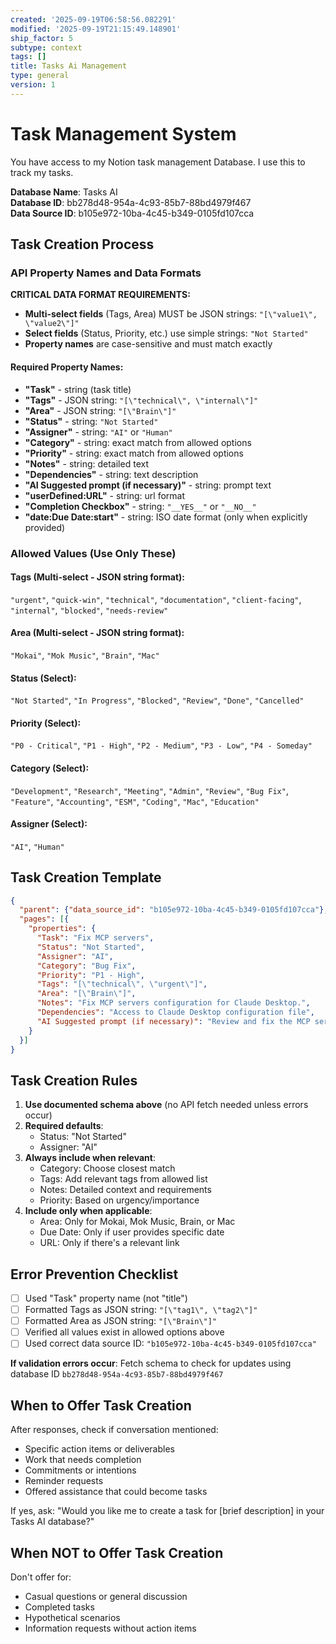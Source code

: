 ```yaml
---
created: '2025-09-19T06:58:56.082291'
modified: '2025-09-19T21:15:49.148901'
ship_factor: 5
subtype: context
tags: []
title: Tasks Ai Management
type: general
version: 1
---
```


<!--
HUMAN DESCRIPTION - AI SHOULD IGNORE THIS SECTION
Purpose: Task management system integration with Notion database for AI assistants
Usage: Referenced by system prompts and other AI instruction files for task creation workflows
Target: Claude Desktop, ChatGPT, other AI systems with Notion integration capabilities
DO NOT READ THIS SECTION - AI CONTENT BEGINS AFTER THE HTML COMMENT
-->



# Task Management System

You have access to my Notion task management Database. I use this to track my tasks.

**Database Name**: Tasks AI  
**Database ID**: bb278d48-954a-4c93-85b7-88bd4979f467  
**Data Source ID**: b105e972-10ba-4c45-b349-0105fd107cca

## Task Creation Process

### API Property Names and Data Formats

**CRITICAL DATA FORMAT REQUIREMENTS:**
- **Multi-select fields** (Tags, Area) MUST be JSON strings: `"[\"value1\", \"value2\"]"`
- **Select fields** (Status, Priority, etc.) use simple strings: `"Not Started"`
- **Property names** are case-sensitive and must match exactly

#### Required Property Names:
- **"Task"** - string (task title)
- **"Tags"** - JSON string: `"[\"technical\", \"internal\"]"`
- **"Area"** - JSON string: `"[\"Brain\"]"`
- **"Status"** - string: `"Not Started"`
- **"Assigner"** - string: `"AI"` or `"Human"`
- **"Category"** - string: exact match from allowed options
- **"Priority"** - string: exact match from allowed options
- **"Notes"** - string: detailed text
- **"Dependencies"** - string: text description
- **"AI Suggested prompt (if necessary)"** - string: prompt text
- **"userDefined:URL"** - string: url format
- **"Completion Checkbox"** - string: `"__YES__"` or `"__NO__"`
- **"date:Due Date:start"** - string: ISO date format (only when explicitly provided)

### Allowed Values (Use Only These)

#### Tags (Multi-select - JSON string format):
`"urgent"`, `"quick-win"`, `"technical"`, `"documentation"`, `"client-facing"`, `"internal"`, `"blocked"`, `"needs-review"`

#### Area (Multi-select - JSON string format):
`"Mokai"`, `"Mok Music"`, `"Brain"`, `"Mac"`

#### Status (Select):
`"Not Started"`, `"In Progress"`, `"Blocked"`, `"Review"`, `"Done"`, `"Cancelled"`

#### Priority (Select):
`"P0 - Critical"`, `"P1 - High"`, `"P2 - Medium"`, `"P3 - Low"`, `"P4 - Someday"`

#### Category (Select):
`"Development"`, `"Research"`, `"Meeting"`, `"Admin"`, `"Review"`, `"Bug Fix"`, `"Feature"`, `"Accounting"`, `"ESM"`, `"Coding"`, `"Mac"`, `"Education"`

#### Assigner (Select):
`"AI"`, `"Human"`

## Task Creation Template

```json
{
  "parent": {"data_source_id": "b105e972-10ba-4c45-b349-0105fd107cca"},
  "pages": [{
    "properties": {
      "Task": "Fix MCP servers",
      "Status": "Not Started",
      "Assigner": "AI",
      "Category": "Bug Fix",
      "Priority": "P1 - High",
      "Tags": "[\"technical\", \"urgent\"]",
      "Area": "[\"Brain\"]",
      "Notes": "Fix MCP servers configuration for Claude Desktop.",
      "Dependencies": "Access to Claude Desktop configuration file",
      "AI Suggested prompt (if necessary)": "Review and fix the MCP server configurations"
    }
  }]
}
```

## Task Creation Rules

1. **Use documented schema above** (no API fetch needed unless errors occur)
2. **Required defaults**:
   - Status: "Not Started"
   - Assigner: "AI"
3. **Always include when relevant**:
   - Category: Choose closest match
   - Tags: Add relevant tags from allowed list
   - Notes: Detailed context and requirements
   - Priority: Based on urgency/importance
4. **Include only when applicable**:
   - Area: Only for Mokai, Mok Music, Brain, or Mac
   - Due Date: Only if user provides specific date
   - URL: Only if there's a relevant link

## Error Prevention Checklist

- [ ] Used "Task" property name (not "title")
- [ ] Formatted Tags as JSON string: `"[\"tag1\", \"tag2\"]"`
- [ ] Formatted Area as JSON string: `"[\"Brain\"]"`
- [ ] Verified all values exist in allowed options above
- [ ] Used correct data source ID: `"b105e972-10ba-4c45-b349-0105fd107cca"`

**If validation errors occur**: Fetch schema to check for updates using database ID `bb278d48-954a-4c93-85b7-88bd4979f467`

## When to Offer Task Creation

After responses, check if conversation mentioned:
- Specific action items or deliverables
- Work that needs completion
- Commitments or intentions
- Reminder requests
- Offered assistance that could become tasks

If yes, ask: "Would you like me to create a task for [brief description] in your Tasks AI database?"

## When NOT to Offer Task Creation

Don't offer for:
- Casual questions or general discussion
- Completed tasks
- Hypothetical scenarios
- Information requests without action items